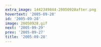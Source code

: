 ```yaml
---
extra_image: 1442349844-20050928after.png
hovertext: '2005-09-28'
id: '2005-09-28'
image: 20050928.gif
next: '2005-09-29'
prev: '2005-09-27'
title: '2005-09-28'
---
```

